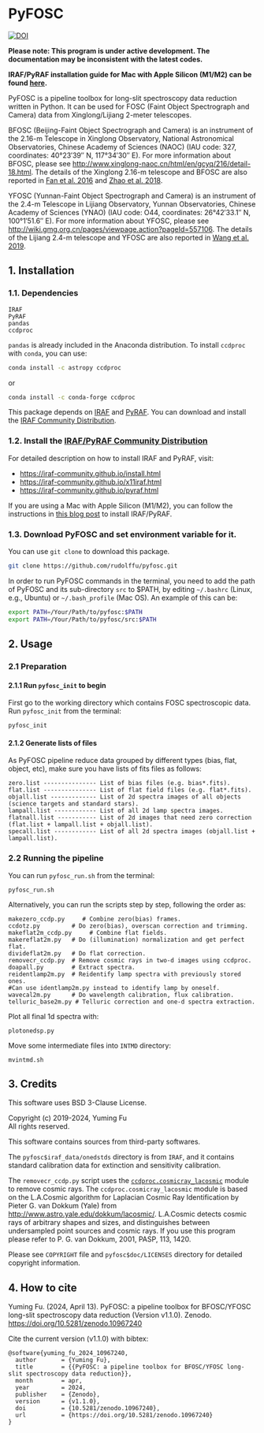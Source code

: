 # PyFOSC
[![DOI](https://zenodo.org/badge/DOI/10.5281/zenodo.10967240.svg)](https://doi.org/10.5281/zenodo.10967240)  

__Please note: This program is under active development. The documentation may be inconsistent with the latest codes.__

__IRAF/PyRAF installation guide for Mac with Apple Silicon (M1/M2) can be found [here](https://yumingfu.space/tech/2024-iraf-mac-installation/).__

PyFOSC is a pipeline toolbox for long-slit spectroscopy data reduction written in Python. It can be used for FOSC (Faint Object Spectrograph and Camera) data from Xinglong/Lijiang 2-meter telescopes.  

BFOSC (Beijing-Faint Object Spectrograph and Camera) is an instrument of the 2.16-m Telescope in Xinglong Observatory, National Astronomical Observatories, Chinese Academy of Sciences (NAOC) (IAU code: 327, coordinates: 40°23′39″ N, 117°34′30″ E). For more information about BFOSC, please see http://www.xinglong-naoc.cn/html/en/gcyq/216/detail-18.html. The details of the Xinglong 2.16-m telescope and BFOSC are also reported in [Fan et al. 2016](https://ui.adsabs.harvard.edu/abs/2016PASP..128k5005F/abstract) and [Zhao et al. 2018](https://ui.adsabs.harvard.edu/abs/2018RAA....18..110Z/abstract).

YFOSC (Yunnan-Faint Object Spectrograph and Camera) is an instrument of the 2.4-m Telescope in Lijiang Observatory, Yunnan Observatories, Chinese Academy of Sciences (YNAO) (IAU code: O44, coordinates: 26°42′33.1″ N, 100°1′51.6″ E). For more information about YFOSC, please see http://wiki.gmg.org.cn/pages/viewpage.action?pageId=557106. The details of the Lijiang 2.4-m telescope and YFOSC are also reported in [Wang et al. 2019](https://ui.adsabs.harvard.edu/abs/2019RAA....19..149W/abstract).

## 1. Installation 

### 1.1. Dependencies
```
IRAF
PyRAF
pandas
ccdproc
```

`pandas` is already included in the Anaconda distribution. To install `ccdproc` with `conda`, you can use:
```sh
conda install -c astropy ccdproc
```
or
```sh
conda install -c conda-forge ccdproc
```

This package depends on [IRAF](http://iraf.noao.edu/) and [PyRAF](http://www.stsci.edu/institute/software_hardware/pyraf). You can download and install the [IRAF Community Distribution](https://iraf-community.github.io/).

### 1.2. Install the [IRAF/PyRAF Community Distribution](https://iraf-community.github.io/)

For detailed description on how to install IRAF and PyRAF, visit:
- https://iraf-community.github.io/install.html
- https://iraf-community.github.io/x11iraf.html
- https://iraf-community.github.io/pyraf.html

If you are using a Mac with Apple Silicon (M1/M2), you can follow the instructions in [this blog post](https://yumingfu.space/tech/2024-iraf-mac-installation/) to install IRAF/PyRAF.

### 1.3. Download PyFOSC and set environment variable for it.

You can use `git clone` to download this package.  
```bash
git clone https://github.com/rudolffu/pyfosc.git
```

In order to run PyFOSC commands in the terminal, you need to add the path of PyFOSC and its sub-directory `src` to $PATH, by editing `~/.bashrc` (Linux, e.g., Ubuntu) or `~/.bash_profile` (Mac OS). An example of this can be:
```Bash
export PATH=/Your/Path/to/pyfosc:$PATH
export PATH=/Your/Path/to/pyfosc/src:$PATH
```

## 2. Usage

### 2.1 Preparation

#### 2.1.1 Run `pyfosc_init` to begin

First go to the working directory which contains FOSC spectroscopic data.
Run `pyfosc_init` from the terminal:
```
pyfosc_init
```

#### 2.1.2 Generate lists of files

As PyFOSC pipeline reduce data grouped by different types (bias, flat, object, etc), make sure you have lists of fits files as follows:
```
zero.list --------------- List of bias files (e.g. bias*.fits).
flat.list --------------- List of flat field files (e.g. flat*.fits).
objall.list ------------- List of 2d spectra images of all objects (science targets and standard stars).
lampall.list ------------ List of all 2d lamp spectra images.
flatnall.list ----------- List of 2d images that need zero correction (flat.list + lampall.list + objall.list).
specall.list ------------ List of all 2d spectra images (objall.list + lampall.list).
```

### 2.2 Running the pipeline
You can run `pyfosc_run.sh` from the terminal:
```
pyfosc_run.sh
```
Alternatively, you can run the scripts step by step, following the order as:
```
makezero_ccdp.py     # Combine zero(bias) frames.
ccdotz.py         # Do zero(bias), overscan correction and trimming.
makeflat2m_ccdp.py     # Combine flat fields.
makereflat2m.py   # Do (illumination) normalization and get perfect flat.
divideflat2m.py   # Do flat correction.
removecr_ccdp.py  # Remove cosmic rays in two-d images using ccdproc. 
doapall.py        # Extract spectra.
reidentlamp2m.py  # Reidentify lamp spectra with previously stored ones.
#Can use identlamp2m.py instead to identify lamp by oneself.
wavecal2m.py      # Do wavelength calibration, flux calibration.
telluric_base2m.py # Telluric correction and one-d spectra extraction.
```

Plot all final 1d spectra with:
```
plotonedsp.py
```

Move some intermediate files into `INTMD` directory:
```
mvintmd.sh
```

## 3. Credits

This software uses BSD 3-Clause License.  

Copyright (c) 2019-2024, Yuming Fu  
All rights reserved.  

This software contains sources from third-party softwares.  

The `pyfosc$iraf_data/onedstds` directory is from `IRAF`, and it contains standard calibration data for extinction and sensitivity calibration.  

The `removecr_ccdp.py` script uses the [`ccdproc.cosmicray_lacosmic`](https://ccdproc.readthedocs.io/en/latest/api/ccdproc.cosmicray_lacosmic.html#ccdproc.cosmicray_lacosmic) module to remove cosmic rays. The `ccdproc.cosmicray_lacosmic` module is based on the L.A.Cosmic algorithm for Laplacian Cosmic Ray Identification by Pieter G. van Dokkum (Yale) from http://www.astro.yale.edu/dokkum/lacosmic/. L.A.Cosmic detects cosmic rays of arbitrary shapes and sizes, and distinguishes between undersampled point sources and cosmic rays. If you use this program please refer to P. G. van Dokkum, 2001, PASP, 113, 1420.  

Please see `COPYRIGHT` file and `pyfosc$doc/LICENSES` directory for detailed copyright information.  

## 4. How to cite

Yuming Fu. (2024, April 13). PyFOSC: a pipeline toolbox for BFOSC/YFOSC long-slit spectroscopy data reduction (Version v1.1.0). Zenodo. https://doi.org/10.5281/zenodo.10967240

Cite the current version (v1.1.0) with bibtex:  

```
@software{yuming_fu_2024_10967240,
  author       = {Yuming Fu},
  title        = {{PyFOSC: a pipeline toolbox for BFOSC/YFOSC long-slit spectroscopy data reduction}},
  month        = apr,
  year         = 2024,
  publisher    = {Zenodo},
  version      = {v1.1.0},
  doi          = {10.5281/zenodo.10967240},
  url          = {https://doi.org/10.5281/zenodo.10967240}
}
```
